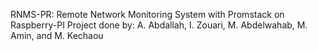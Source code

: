 RNMS-PR: Remote Network Monitoring System with Promstack on Raspberry-PI
Project done by: A. Abdallah, I. Zouari, M. Abdelwahab, M. Amin, and M. Kechaou
